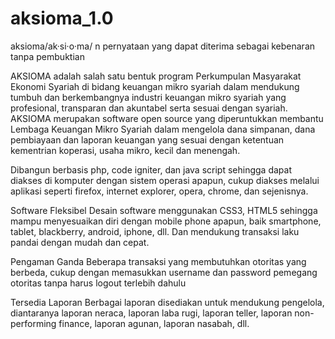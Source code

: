 # aksioma_1.0
aksioma/ak·si·o·ma/ n pernyataan yang dapat diterima sebagai kebenaran tanpa pembuktian

AKSIOMA adalah salah satu bentuk program Perkumpulan Masyarakat Ekonomi Syariah di bidang keuangan mikro syariah dalam mendukung tumbuh dan berkembangnya industri keuangan mikro syariah yang profesional, transparan dan akuntabel serta sesuai dengan syariah. AKSIOMA merupakan software open source yang diperuntukkan membantu Lembaga Keuangan Mikro Syariah dalam mengelola dana simpanan, dana pembiayaan dan laporan keuangan yang sesuai dengan ketentuan kementrian koperasi, usaha mikro, kecil dan menengah.

Dibangun berbasis php, code igniter, dan java script sehingga dapat diakses di komputer dengan sistem operasi apapun, cukup diakses melalui aplikasi seperti firefox, internet explorer, opera, chrome, dan sejenisnya.

Software Fleksibel
Desain software menggunakan CSS3, HTML5 sehingga mampu menyesuaikan diri dengan mobile phone apapun, baik smartphone, tablet, blackberry, android, iphone, dll. Dan mendukung transaksi laku pandai dengan mudah dan cepat.

Pengaman Ganda
Beberapa transaksi yang membutuhkan otoritas yang berbeda, cukup dengan memasukkan username dan password pemegang otoritas tanpa harus logout terlebih dahulu

Tersedia Laporan
Berbagai laporan disediakan untuk mendukung pengelola, diantaranya laporan neraca, laporan laba rugi, laporan teller, laporan non-performing finance, laporan agunan, laporan nasabah, dll.

